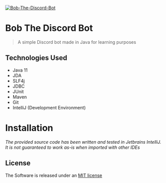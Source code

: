 
<a href="https://ibb.co/Jj2S8M0"><img src="https://i.ibb.co/YB8VJqY/Bob-The-Discord-Bot.png" alt="Bob-The-Discord-Bot"></a>

# Bob The Discord Bot

> A simple Discord bot made in Java for learning purposes

Technologies Used
-
- Java 11
- JDA
- SLF4j
- JDBC
- JUnit
- Maven
- Git
- IntelliJ (Development Environment)

# Installation
*The provided source code has been written and tested in Jetbrains IntelliJ. It is not guaranteed to work as-is when imported with other IDEs*

License
-
The Software is released under an [MIT license](https://opensource.org/licenses/MIT)